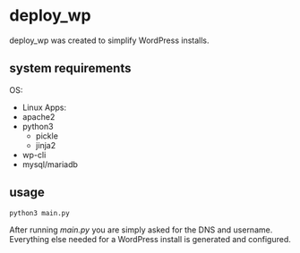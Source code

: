 # deploy_wp
deploy_wp was created to simplify WordPress installs.

## system requirements
OS:
- Linux
Apps:
- apache2
- python3
  - pickle
  - jinja2
- wp-cli
- mysql/mariadb

## usage
```bash
python3 main.py
```
After running _main.py_ you are simply asked for the DNS and username. Everything else needed for a WordPress install is generated and configured.